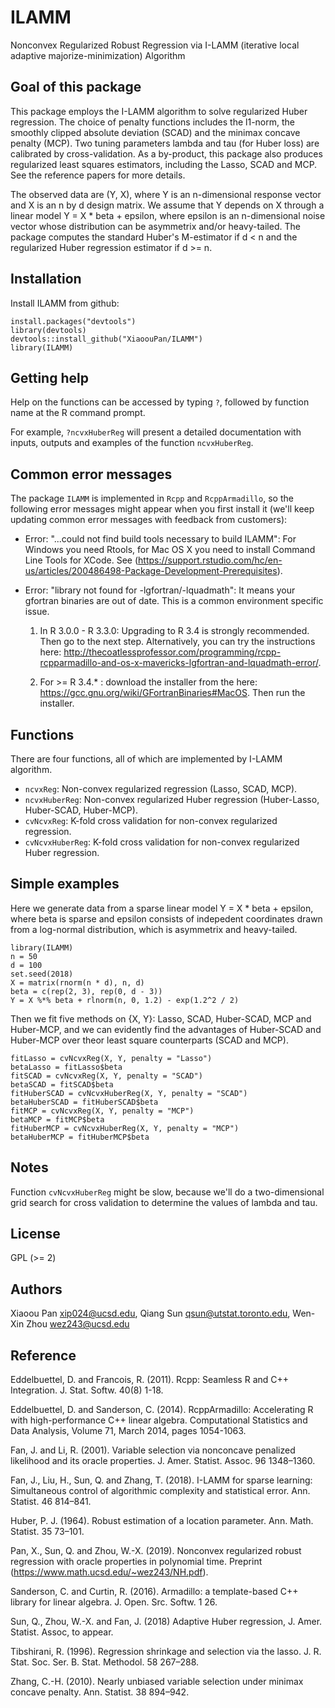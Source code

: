 # ILAMM 

Nonconvex Regularized Robust Regression via I-LAMM (iterative local adaptive majorize-minimization) Algorithm

## Goal of this package

This package employs the I-LAMM algorithm to solve regularized Huber regression. The choice of penalty functions includes the l1-norm, the smoothly clipped absolute deviation (SCAD) and the minimax concave penalty (MCP). Two tuning parameters lambda and tau (for Huber loss) are calibrated by cross-validation. As a by-product, this package also produces regularized least squares estimators, including the Lasso, SCAD and MCP. See the reference papers for more details. 

The observed data are (Y, X), where Y is an n-dimensional response vector and X is an n by d design matrix. We assume that Y depends on X through a linear model Y = X * beta + epsilon, where epsilon is an n-dimensional noise vector whose distribution can be asymmetrix and/or heavy-tailed. The package computes the standard Huber's M-estimator if d < n and the regularized Huber regression estimator if d >= n.

## Installation

Install ILAMM from github:

```{r gh-installation, eval = FALSE}
install.packages("devtools")
library(devtools)
devtools::install_github("XiaoouPan/ILAMM")
library(ILAMM)
```

## Getting help

Help on the functions can be accessed by typing `?`, followed by function name at the R command prompt. 

For example, `?ncvxHuberReg` will present a detailed documentation with inputs, outputs and examples of the function `ncvxHuberReg`.

## Common error messages

The package `ILAMM` is implemented in `Rcpp` and `RcppArmadillo`, so the following error messages might appear when you first install it (we'll keep updating common error messages with feedback from customers):

* Error: "...could not find build tools necessary to build ILAMM": For Windows you need Rtools, for Mac OS X you need to install Command Line Tools for XCode. See (https://support.rstudio.com/hc/en-us/articles/200486498-Package-Development-Prerequisites). 

* Error: "library not found for -lgfortran/-lquadmath": It means your gfortran binaries are out of date. This is a common environment specific issue. 

    1. In R 3.0.0 - R 3.3.0: Upgrading to R 3.4 is strongly recommended. Then go to the next step. Alternatively, you can try the instructions here: http://thecoatlessprofessor.com/programming/rcpp-rcpparmadillo-and-os-x-mavericks-lgfortran-and-lquadmath-error/. 

    2. For >= R 3.4.* : download the installer from the here: https://gcc.gnu.org/wiki/GFortranBinaries#MacOS. Then run the installer.


## Functions

There are four functions, all of which are implemented by I-LAMM algorithm. 

* `ncvxReg`: Non-convex regularized regression (Lasso, SCAD, MCP). 
* `ncvxHuberReg`: Non-convex regularized Huber regression (Huber-Lasso, Huber-SCAD, Huber-MCP).
* `cvNcvxReg`: K-fold cross validation for non-convex regularized regression.
* `cvNcvxHuberReg`: K-fold cross validation for non-convex regularized Huber regression.

## Simple examples 

Here we generate data from a sparse linear model Y = X * beta + epsilon, where beta is sparse and epsilon consists of indepedent coordinates drawn from a log-normal distribution, which is asymmetrix and heavy-tailed. 

```{r}
library(ILAMM)
n = 50
d = 100
set.seed(2018)
X = matrix(rnorm(n * d), n, d)
beta = c(rep(2, 3), rep(0, d - 3))
Y = X %*% beta + rlnorm(n, 0, 1.2) - exp(1.2^2 / 2)
```

Then we fit five methods on {X, Y}: Lasso, SCAD, Huber-SCAD, MCP and Huber-MCP, and we can evidently find the advantages of Huber-SCAD and Huber-MCP over theor least square counterparts (SCAD and MCP).

```{r}
fitLasso = cvNcvxReg(X, Y, penalty = "Lasso")
betaLasso = fitLasso$beta
fitSCAD = cvNcvxReg(X, Y, penalty = "SCAD")
betaSCAD = fitSCAD$beta
fitHuberSCAD = cvNcvxHuberReg(X, Y, penalty = "SCAD")
betaHuberSCAD = fitHuberSCAD$beta
fitMCP = cvNcvxReg(X, Y, penalty = "MCP")
betaMCP = fitMCP$beta
fitHuberMCP = cvNcvxHuberReg(X, Y, penalty = "MCP")
betaHuberMCP = fitHuberMCP$beta
```

## Notes 

Function `cvNcvxHuberReg` might be slow, because we'll do a two-dimensional grid search for cross validation to determine the values of lambda and tau.

## License

GPL (>= 2)

## Authors

Xiaoou Pan <xip024@ucsd.edu>, Qiang Sun <qsun@utstat.toronto.edu>, Wen-Xin Zhou <wez243@ucsd.edu>

## Reference

Eddelbuettel, D. and Francois, R. (2011). Rcpp: Seamless R and C++ Integration. J. Stat. Softw. 40(8) 1-18.

Eddelbuettel, D. and Sanderson, C. (2014). RcppArmadillo: Accelerating R with high-performance C++ linear algebra. Computational Statistics and Data Analysis, Volume 71, March 2014, pages 1054-1063.

Fan, J. and Li, R. (2001). Variable selection via nonconcave penalized likelihood and its oracle properties. J. Amer. Statist. Assoc. 96 1348–1360.

Fan, J., Liu, H., Sun, Q. and Zhang, T. (2018). I-LAMM for sparse learning: Simultaneous control of algorithmic complexity and statistical error. Ann. Statist. 46 814–841.

Huber, P. J. (1964). Robust estimation of a location parameter. Ann. Math. Statist. 35 73–101.

Pan, X., Sun, Q. and Zhou, W.-X. (2019). Nonconvex regularized robust regression with oracle properties in polynomial time. Preprint (https://www.math.ucsd.edu/~wez243/NH.pdf).

Sanderson, C. and Curtin, R. (2016). Armadillo: a template-based C++ library for linear algebra. J. Open. Src. Softw. 1 26.

Sun, Q., Zhou, W.-X. and Fan, J. (2018) Adaptive Huber regression, J. Amer. Statist. Assoc, to appear.

Tibshirani, R. (1996). Regression shrinkage and selection via the lasso. J. R. Stat. Soc. Ser. B. Stat. Methodol. 58 267–288.

Zhang, C.-H. (2010). Nearly unbiased variable selection under minimax concave penalty. Ann. Statist. 38 894–942.
